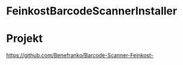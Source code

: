 # FeinkostBarcodeScannerInstaller

# Projekt
https://github.com/Benefranko/Barcode-Scanner-Feinkost-
